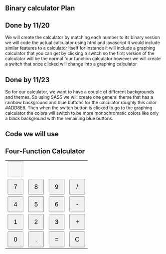 ## Binary calculator Plan

## Done by 11/20
We will create the calculator by matching each number to its binary version we will code the actual calculator using html and javascript it would include similar features to a calculator 
itself for instance it will include a graphing calculator that you can get by clicking a switch so the first version of the calculator will be the normal four function calculator however we will create a switch that once clicked will change into a graphing calculator  


## Done by 11/23
So for our calculator, we want to have a couple of different backgrounds and themes. So using SASS we will create one general theme that has a rainbow background and blue buttons for the calculator roughly this color #ADD8E6. Then when the switch button is clicked to go to the graphing calculator the colors will switch to be more monochromatic colors like only a black background with the remaining blue buttons.  

## Code we will use

 <p>
<html lang="en">
<head>
  <meta charset="UTF-8">
  <meta name="viewport" content="width=device-width, initial-scale=1.0">
  <title>Four-Function Calculator</title>
  <style>
    input {
      width: 50px;
      height: 50px;
      font-size: 20px;
    }
  </style>
</head>
<body>

  <h2>Four-Function Calculator</h2>

  <table>
    <tr>
      <td colspan="4"><input type="text" id="display" disabled></td>
    </tr>
    <tr>
      <td><input type="button" value="7" onclick="appendToDisplay('7')"></td>
      <td><input type="button" value="8" onclick="appendToDisplay('8')"></td>
      <td><input type="button" value="9" onclick="appendToDisplay('9')"></td>
      <td><input type="button" value="/" onclick="appendToDisplay('/')"></td>
    </tr>
    <tr>
      <td><input type="button" value="4" onclick="appendToDisplay('4')"></td>
      <td><input type="button" value="5" onclick="appendToDisplay('5')"></td>
      <td><input type="button" value="6" onclick="appendToDisplay('6')"></td>
      <td><input type="button" value="-" onclick="appendToDisplay('-')"></td>
    </tr>
    <tr>
      <td><input type="button" value="1" onclick="appendToDisplay('1')"></td>
      <td><input type="button" value="2" onclick="appendToDisplay('2')"></td>
      <td><input type="button" value="3" onclick="appendToDisplay('3')"></td>
      <td><input type="button" value="+" onclick="appendToDisplay('+')"></td>
    </tr>
    <tr>
      <td><input type="button" value="0" onclick="appendToDisplay('0')"></td>
      <td><input type="button" value="." onclick="appendToDisplay('.')"></td>
      <td><input type="button" value="=" onclick="calculateResult()"></td>
      <td><input type="button" value="C" onclick="clearDisplay()"></td>
    </tr>
  </table>

  <script>
    function appendToDisplay(value) {
      document.getElementById('display').value += value;
    }

    function clearDisplay() {
      document.getElementById('display').value = '';
    }

    function calculateResult() {
      var displayValue = document.getElementById('display').value;
      try {
        var result = eval(displayValue);
        document.getElementById('display').value = result;
      } catch (error) {
        document.getElementById('display').value = 'Error';
      }
    }
  </script>
  </p>

</body>
</html>